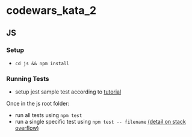 # codewars_kata_2

## JS

### Setup

- `cd js && npm install`

### Running Tests

- setup jest sample test according to [tutorial](https://www.valentinog.com/blog/jest/)

Once in the js root folder:
- run all tests using `npm test`
- run a single specific test using `npm test -- filename` [(detail on stack overflow)](https://stackoverflow.com/questions/28725955/how-do-i-test-a-single-file-using-jest)
